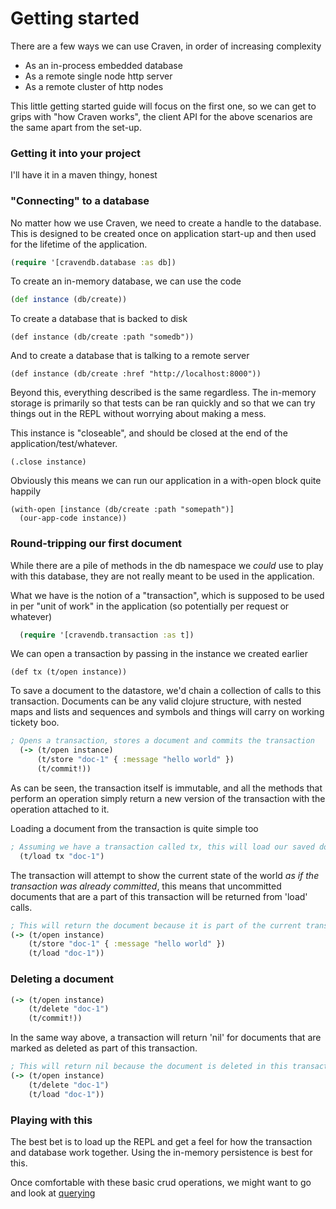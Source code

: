 # Getting started

There are a few ways we can use Craven, in order of increasing complexity

- As an in-process embedded database
- As a remote single node http server
- As a remote cluster of http nodes

This little getting started guide will focus on the first one, so we can get to grips with "how Craven works", the client API for the above scenarios are the same apart from the set-up.

### Getting it into your project

I'll have it in a maven thingy, honest

### "Connecting" to a database

No matter how we use Craven, we need to create a handle to the database. This is designed to be created once on application start-up and then used for the lifetime of the application.

```clojure
(require '[cravendb.database :as db])
```

To create an in-memory database, we can use the code

```clojure
(def instance (db/create))
```

To create a database that is backed to disk

```
(def instance (db/create :path "somedb"))
```

And to create a database that is talking to a remote server

```
(def instance (db/create :href "http://localhost:8000"))
```

Beyond this, everything described is the same regardless. The in-memory storage is primarily so that tests can be ran quickly and so that we can try things out in the REPL without worrying about making a mess.

This instance is "closeable", and should be closed at the end of the application/test/whatever.

```
(.close instance)
```

Obviously this means we can run our application in a with-open block quite happily

```
(with-open [instance (db/create :path "somepath")]
  (our-app-code instance))
```

### Round-tripping our first document

While there are a pile of methods in the db namespace we *could* use to play with this database, they are not really meant to be used in the application.

What we have is the notion of a "transaction", which is supposed to be used in per "unit of work" in the application (so potentially per request or whatever)

```clojure
  (require '[cravendb.transaction :as t])
```

We can open a transaction by passing in the instance we created earlier

```
(def tx (t/open instance))
```

To save a document to the datastore, we'd chain a collection of calls to this transaction. Documents can be any valid clojure structure, with nested maps and lists and sequences and symbols and things will carry on working tickety boo.

```clojure
; Opens a transaction, stores a document and commits the transaction
  (-> (t/open instance)
      (t/store "doc-1" { :message "hello world" })
      (t/commit!))
```


As can be seen, the transaction itself is immutable, and all the methods that perform an operation simply return a new version of the transaction with the operation attached to it.

Loading a document from the transaction is quite simple too
 
```clojure
; Assuming we have a transaction called tx, this will load our saved document
  (t/load tx "doc-1")
``` 

The transaction will attempt to show the current state of the world *as if the transaction was already committed*, this means that uncommitted documents that are a part of this transaction will be returned from 'load' calls.

```clojure
; This will return the document because it is part of the current transaction
(-> (t/open instance)
    (t/store "doc-1" { :message "hello world" })
    (t/load "doc-1"))
```

### Deleting a document

```clojure
(-> (t/open instance)
    (t/delete "doc-1")
    (t/commit!))
```

In the same way above, a transaction will return 'nil' for documents that are marked as deleted as part of this transaction.

```clojure
; This will return nil because the document is deleted in this transaction
(-> (t/open instance)
    (t/delete "doc-1")
    (t/load "doc-1"))
```

### Playing with this

The best bet is to load up the REPL and get a feel for how the transaction and database work together. Using the in-memory persistence is best for this.

Once comfortable with these basic crud operations, we might want to go and look at [querying](querying.html)
